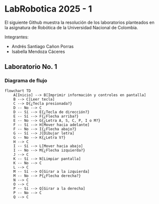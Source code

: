 # LabRobotica 2025 - 1
El siguiente Github muestra la resolución de los laboratorios planteados en la asignatura de Robótica de la Universidad Nacional de Colombia.

Integrantes:
- Andrés Santiago Cañon Porras
- Isabella Mendoza Cáceres

## Laboratorio No. 1

### Diagrama de flujo

```mermaid
flowchart TD
    A[Inicio] --> B[Imprimir información y controles en pantalla]
    B --> C[Leer tecla]
    C --> D{¿Tecla presionada?}
    D -- No --> C
    D -- Sí --> E{¿Tecla de dirección?}
    E -- Sí --> F{¿Flecha arriba?}
    E -- No --> G{¿Letra A, S, C, P, I o M?}
    F -- Sí --> H[Mover hacia adelante]
    F -- No --> I{¿Flecha abajo?}
    G -- Sí --> J[Dibujar letra]
    G -- No --> K{¿Letra V?}
    H --> C
    I -- Sí --> L[Mover hacia abajo]
    I -- No --> M{¿Flecha izquierda?}
    J --> C
    K -- Sí --> N[Limpiar pantalla]
    K -- No --> C
    L --> C
    M -- Sí --> O[Girar a la izquierda]
    M -- No --> P{¿Flecha derecha?}
    N --> C
    O --> C
    P -- Sí --> Q[Girar a la derecha]
    P -- No --> C
    Q --> C
```

